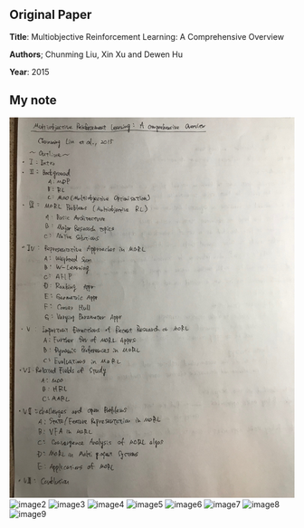 ## Original Paper

**Title**: Multiobjective Reinforcement Learning: A Comprehensive Overview

**Authors**; Chunming Liu, Xin Xu and Dewen Hu

**Year**: 2015



## My note

![image1](https://github.com/Rowing0914/Reinforcement_Learning/blob/master/multi_objective_RL/literature_review/images/1.JPG)
![image2](https://github.com/Rowing0914/Reinforcement_Learning/tree/master/multi_objective_RL/literature_review/images/2.JPG)
![image3](https://github.com/Rowing0914/Reinforcement_Learning/tree/master/multi_objective_RL/literature_review/images/3.JPG)
![image4](https://github.com/Rowing0914/Reinforcement_Learning/tree/master/multi_objective_RL/literature_review/images/4.JPG)
![image5](https://github.com/Rowing0914/Reinforcement_Learning/tree/master/multi_objective_RL/literature_review/images/5.JPG)
![image6](https://github.com/Rowing0914/Reinforcement_Learning/tree/master/multi_objective_RL/literature_review/images/6.JPG)
![image7](https://github.com/Rowing0914/Reinforcement_Learning/tree/master/multi_objective_RL/literature_review/images/7.JPG)
![image8](https://github.com/Rowing0914/Reinforcement_Learning/tree/master/multi_objective_RL/literature_review/images/8.JPG)
![image9](https://github.com/Rowing0914/Reinforcement_Learning/tree/master/multi_objective_RL/literature_review/images/9.JPG)